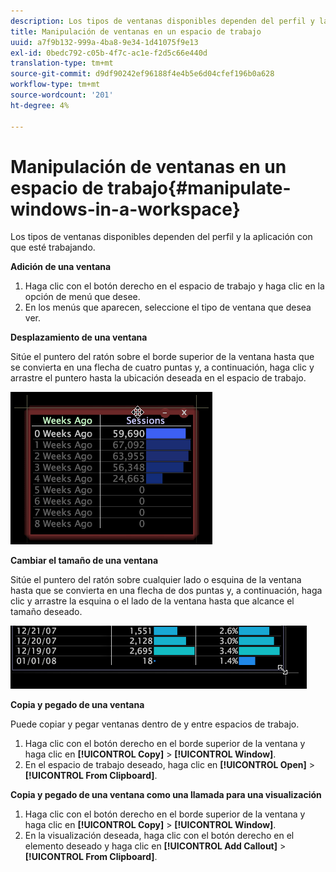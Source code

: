 ```yaml
---
description: Los tipos de ventanas disponibles dependen del perfil y la aplicación con que esté trabajando.
title: Manipulación de ventanas en un espacio de trabajo
uuid: a7f9b132-999a-4ba8-9e34-1d41075f9e13
exl-id: 0bedc792-c05b-4f7c-ac1e-f2d5c66e440d
translation-type: tm+mt
source-git-commit: d9df90242ef96188f4e4b5e6d04cfef196b0a628
workflow-type: tm+mt
source-wordcount: '201'
ht-degree: 4%

---
```


# Manipulación de ventanas en un espacio de trabajo{#manipulate-windows-in-a-workspace}

Los tipos de ventanas disponibles dependen del perfil y la aplicación con que esté trabajando.

**Adición de una ventana**

1. Haga clic con el botón derecho en el espacio de trabajo y haga clic en la opción de menú que desee.
1. En los menús que aparecen, seleccione el tipo de ventana que desea ver.

**Desplazamiento de una ventana**

Sitúe el puntero del ratón sobre el borde superior de la ventana hasta que se convierta en una flecha de cuatro puntas y, a continuación, haga clic y arrastre el puntero hasta la ubicación deseada en el espacio de trabajo.

![](assets/vis_moving.png)

**Cambiar el tamaño de una ventana**

Sitúe el puntero del ratón sobre cualquier lado o esquina de la ventana hasta que se convierta en una flecha de dos puntas y, a continuación, haga clic y arrastre la esquina o el lado de la ventana hasta que alcance el tamaño deseado.

![](assets/vis_resize.png)

**Copia y pegado de una ventana**

Puede copiar y pegar ventanas dentro de y entre espacios de trabajo.

1. Haga clic con el botón derecho en el borde superior de la ventana y haga clic en **[!UICONTROL Copy]** > **[!UICONTROL Window]**.
1. En el espacio de trabajo deseado, haga clic en **[!UICONTROL Open]** > **[!UICONTROL From Clipboard]**.

**Copia y pegado de una ventana como una llamada para una visualización**

1. Haga clic con el botón derecho en el borde superior de la ventana y haga clic en **[!UICONTROL Copy]** > **[!UICONTROL Window]**.
1. En la visualización deseada, haga clic con el botón derecho en el elemento deseado y haga clic en **[!UICONTROL Add Callout]** > **[!UICONTROL From Clipboard]**.
